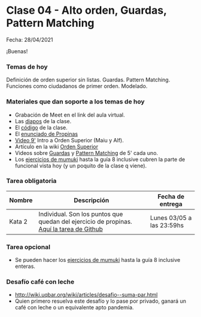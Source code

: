 # Clase 04 - Alto orden, Guardas, Pattern Matching

Fecha: 28/04/2021

¡Buenas!

### Temas de hoy
Definición de orden superior sin listas. Guardas. Pattern Matching. Funciones como ciudadanos de primer orden. Modelado.

### Materiales que dan soporte a los temas de hoy

* Grabación de Meet en el link del aula virtual.
* Las [diapos](https://docs.google.com/presentation/d/17eHNMFNyi5874CqJCKjdc3n0wXQJXnG_gVnFsJNXutg/edit?usp=sharing) de la clase.
* El [código](https://github.com/pdepjm/2021-f-kata2-propinas) de la clase.
* El [enunciado de Propinas](https://docs.google.com/document/d/e/2PACX-1vQWYwg9QonuxY7J1z74uv_GNXUqyZsvSn-Wy0jm6HX09phPoKciPLKATgYMcXGaOZf0z1nIcOTYvIp9/pub)
* [Video 9'](https://youtu.be/mSJdiZ-0pXk) Intro a Orden Superior (Maiu y Alf).
* Artículo en la wiki	[Orden Superior](http://wiki.uqbar.org/wiki/articles/orden-superior.html)
* Videos sobre [Guardas](https://www.youtube.com/watch?v=qv5RuZl5iCo&list=PLoELfD_vSox-YVFmf8RsKmfphoIPg3KYU&index=4&ab_channel=Fundaci%C3%B3nUqbar) y	[Pattern Matching](https://www.youtube.com/watch?v=OaPxc03WVTU&list=PLoELfD_vSox-YVFmf8RsKmfphoIPg3KYU&index=3&ab_channel=Fundaci%C3%B3nUqbar) de 5' cada uno.
* Los [ejercicios de mumuki](https://mumuki.io/pdep-utn/chapters/435-programacion-funcional) hasta la guía 8 inclusive cubren la parte de funcional vista hoy (y un poquito de la clase q viene). 


### Tarea obligatoria

| Nombre | Descripción | Fecha de entrega |
|-------|-------------|------------------|
| Kata 2 | Individual. Son los puntos que quedan del ejercicio de propinas. [Aquí la tarea de Github](https://classroom.github.com/a/G7IZP29n) | Lunes 03/05 a las 23:59hs |

### Tarea opcional

* Se pueden hacer los [ejercicios de mumuki](https://mumuki.io/pdep-utn/chapters/435-programacion-funcional) hasta la guía 8 inclusive enteras.

### Desafío café con leche

* http://wiki.uqbar.org/wiki/articles/desafio--suma-par.html
* Quien primero resuelva este desafío y lo pase por privado, ganará un café con leche o un equivalente apto pandemia.
